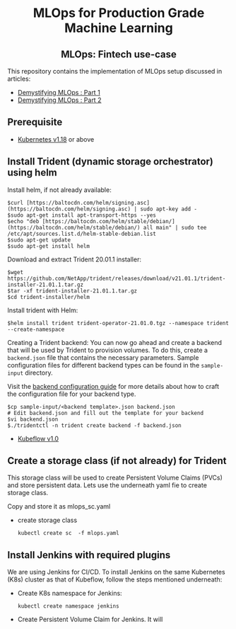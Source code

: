 <div align="center">
<h1>MLOps for Production Grade Machine Learning</h1>
<h2> MLOps: Fintech use-case </h2>
</div>
This repository contains the implementation of MLOps setup discussed in articles:

 - [Demystifying MLOps : Part 1](#)
 - [Demystifying MLOps : Part 2](#)

## Prerequisite
- [Kubernetes v1.18](https://v1-18.docs.kubernetes.io/docs/setup/) or above

## Install Trident (dynamic storage orchestrator) using helm
Install helm, if not already available:

    $curl [https://baltocdn.com/helm/signing.asc](https://baltocdn.com/helm/signing.asc) | sudo apt-key add -  
    $sudo apt-get install apt-transport-https --yes
    $echo "deb [https://baltocdn.com/helm/stable/debian/](https://baltocdn.com/helm/stable/debian/) all main" | sudo tee /etc/apt/sources.list.d/helm-stable-debian.list
    $sudo apt-get update
    $sudo apt-get install helm
Download and extract Trident 20.01.1 installer:

    $wget https://github.com/NetApp/trident/releases/download/v21.01.1/trident-installer-21.01.1.tar.gz
    $tar -xf trident-installer-21.01.1.tar.gz
    $cd trident-installer/helm
    
  Install trident with Helm:
 
    $helm install trident trident-operator-21.01.0.tgz --namespace trident --create-namespace
  Creating a Trident backend:
  You can now go ahead and create a backend that will be used by Trident to provision volumes. To do this, create a  `backend.json`  file that contains the necessary parameters. Sample configuration files for different backend types can be found in the  `sample-input`  directory.

Visit the  [backend configuration guide](https://netapp-trident.readthedocs.io/en/stable-v21.01/kubernetes/operations/tasks/backends/index.html#backend-configuration)  for more details about how to craft the configuration file for your backend type.

    $cp sample-input/<backend template>.json backend.json
    # Edit backend.json and fill out the template for your backend
    $vi backend.json
    $./tridentctl -n trident create backend -f backend.json
- [Kubeflow v1.0](https://v1-0-branch.kubeflow.org/docs/started/getting-started/)

## Create a storage class (if not already) for Trident
This storage class will be used to create Persistent Volume Claims (PVCs) and store persistent data.
Lets use the underneath yaml fie to create storage class.


Copy  and store it as mlops_sc.yaml
 - create storage class
 
	`kubectl create sc  -f mlops.yaml`

## Install Jenkins with required plugins
We are using Jenkins for CI/CD. To install Jenkins on the same Kubernetes (K8s) cluster as that of Kubeflow, follow the steps mentioned underneath:

 - Create K8s namespace for Jenkins:
 
	 `kubectl create namespace jenkins`
- Create Persistent Volume Claim for Jenkins. It will 

<!--stackedit_data:
eyJoaXN0b3J5IjpbNjgzODUyMDUyLC0xNzI4OTgxMDgsLTg0NT
kyNzU5OCwtMTAxMzAxNzA1MCwxNjA3MTE4MzQ4LC0xOTE5Njcx
ODc4LC0yMDg2ODkwMyw2MTY0NTgzNTMsLTc0MDUzNjAzOCwtOD
EyNjIyMjc4XX0=
-->